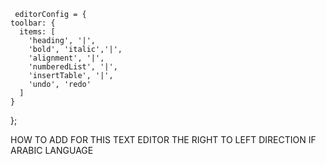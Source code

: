   <div class="info">
                                    <ckeditor [editor]="editor" [config]="editorConfig" formControlName="closeNationalPlanDescription"></ckeditor>
                                </div>

     editorConfig = {
    toolbar: {
      items: [
        'heading', '|',
        'bold', 'italic','|',
        'alignment', '|',
        'numberedList', '|',
        'insertTable', '|',
        'undo', 'redo'
      ]
    }
  };

  HOW TO ADD FOR THIS TEXT EDITOR THE RIGHT TO LEFT DIRECTION IF ARABIC LANGUAGE
